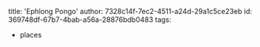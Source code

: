 title: 'Ephlong Pongo'
author: 7328c14f-7ec2-4511-a24d-29a1c5ce23eb
id: 369748df-67b7-4bab-a56a-28876bdb0483
tags:
  - places
